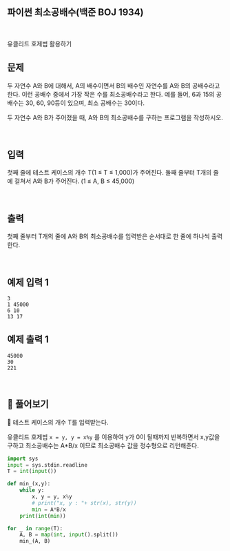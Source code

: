 ## 파이썬 최소공배수(백준 BOJ 1934)

<br>

유클리드 호제법 활용하기

## 문제

두 자연수 A와 B에 대해서, A의 배수이면서 B의 배수인 자연수를 A와 B의 공배수라고 한다. 이런 공배수 중에서 가장 작은 수를 최소공배수라고 한다. 예를 들어, 6과 15의 공배수는 30, 60, 90등이 있으며, 최소 공배수는 30이다.

두 자연수 A와 B가 주어졌을 때, A와 B의 최소공배수를 구하는 프로그램을 작성하시오.

<br>

## 입력

첫째 줄에 테스트 케이스의 개수 T(1 ≤ T ≤ 1,000)가 주어진다. 둘째 줄부터 T개의 줄에 걸쳐서 A와 B가 주어진다. (1 ≤ A, B ≤ 45,000)

<br>

## 출력

첫째 줄부터 T개의 줄에 A와 B의 최소공배수를 입력받은 순서대로 한 줄에 하나씩 출력한다.

<br>

## 예제 입력 1

```
3
1 45000
6 10
13 17
```

## 예제 출력 1

```
45000
30
221
```

<br>

## 📝 풀어보기

📌 테스트 케이스의 개수 T를 입력받는다.

유클리드 호제법 `x = y, y = x%y` 를 이용하여 y가 0이 될때까지 반복하면서 x,y값을 구하고 최소공배수는 A*B/x 이므로 최소공배수 값을 정수형으로 리턴해준다.  

``` python
import sys
input = sys.stdin.readline
T = int(input())

def min_(x,y):
    while y:
        x, y = y, x%y
        # print("x, y : "+ str(x), str(y))
        min = A*B/x
    print(int(min))

for _ in range(T):
    A, B = map(int, input().split())
    min_(A, B)
```

